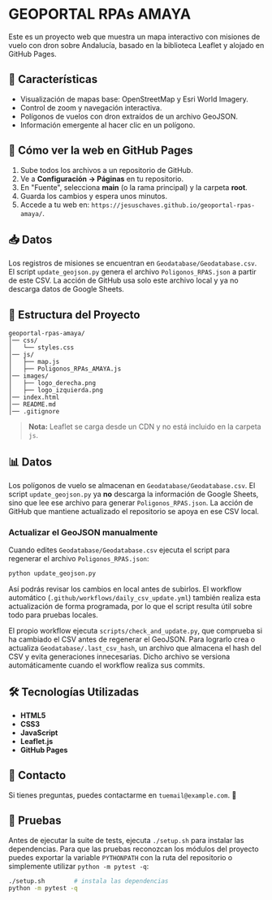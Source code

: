 # GEOPORTAL RPAs AMAYA

Este es un proyecto web que muestra un mapa interactivo con misiones de vuelo con dron sobre Andalucía, basado en la biblioteca Leaflet y alojado en GitHub Pages.

## 📌 Características
- Visualización de mapas base: OpenStreetMap y Esri World Imagery.
- Control de zoom y navegación interactiva.
- Polígonos de vuelos con dron extraídos de un archivo GeoJSON.
- Información emergente al hacer clic en un polígono.

## 🚀 Cómo ver la web en GitHub Pages
1. Sube todos los archivos a un repositorio de GitHub.
2. Ve a **Configuración → Páginas** en tu repositorio.
3. En "Fuente", selecciona **main** (o la rama principal) y la carpeta **root**.
4. Guarda los cambios y espera unos minutos.
5. Accede a tu web en: `https://jesuschaves.github.io/geoportal-rpas-amaya/`.

## 📥 Datos
Los registros de misiones se encuentran en `Geodatabase/Geodatabase.csv`.
El script `update_geojson.py` genera el archivo `Poligonos_RPAS.json` a partir de este CSV.
La acción de GitHub usa solo este archivo local y ya no descarga datos de Google Sheets.

## 📂 Estructura del Proyecto
```
geoportal-rpas-amaya/
│── css/
│   └── styles.css
│── js/
│   ├── map.js
│   ├── Poligonos_RPAs_AMAYA.js
│── images/
│   ├── logo_derecha.png
│   ├── logo_izquierda.png
│── index.html
│── README.md
│── .gitignore
```

> **Nota:** Leaflet se carga desde un CDN y no está incluido en la carpeta `js`.

## 📊 Datos

Los polígonos de vuelo se almacenan en `Geodatabase/Geodatabase.csv`. El script
`update_geojson.py` ya **no** descarga la información de Google Sheets, sino que
lee ese archivo para generar `Poligonos_RPAS.json`. La acción de GitHub que
mantiene actualizado el repositorio se apoya en ese CSV local.

### Actualizar el GeoJSON manualmente
Cuando edites `Geodatabase/Geodatabase.csv` ejecuta el script para regenerar el
archivo `Poligonos_RPAS.json`:

```bash
python update_geojson.py
```

Así podrás revisar los cambios en local antes de subirlos. El workflow
automático (`.github/workflows/daily_csv_update.yml`) también realiza esta
actualización de forma programada, por lo que el script resulta útil sobre todo
para pruebas locales.

El propio workflow ejecuta `scripts/check_and_update.py`, que comprueba si ha
cambiado el CSV antes de regenerar el GeoJSON. Para lograrlo crea o actualiza
`Geodatabase/.last_csv_hash`, un archivo que almacena el hash del CSV y evita
generaciones innecesarias. Dicho archivo se versiona automáticamente cuando el
workflow realiza sus commits.

## 🛠 Tecnologías Utilizadas
- **HTML5**
- **CSS3**
- **JavaScript**
- **Leaflet.js**
- **GitHub Pages**

## 📧 Contacto
Si tienes preguntas, puedes contactarme en `tuemail@example.com`. 🚀

## 🧪 Pruebas
Antes de ejecutar la suite de tests, ejecuta `./setup.sh` para instalar las dependencias.
Para que las pruebas reconozcan los módulos del proyecto puedes exportar la variable
`PYTHONPATH` con la ruta del repositorio o simplemente utilizar `python -m pytest -q`:

```bash
./setup.sh        # instala las dependencias
python -m pytest -q
```

